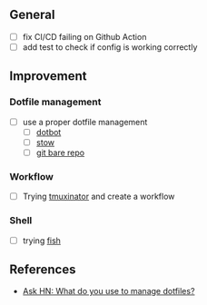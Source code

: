## General

- [ ] fix CI/CD failing on Github Action
- [ ] add test to check if config is working correctly

## Improvement

### Dotfile management

- [ ] use a proper dotfile management
  - [ ] [dotbot](https://github.com/anishathalye/dotbot#full-example)
  - [ ] [stow](https://alexpearce.me/2016/02/managing-dotfiles-with-stow/)
  - [ ] [git bare repo](https://news.ycombinator.com/item?id=11071754)

### Workflow

- [ ] Trying [tmuxinator](https://github.com/tmuxinator/tmuxinator) and create a workflow

### Shell

- [ ] trying [fish](https://github.com/fish-shell/fish-shell)

## References

- [Ask HN: What do you use to manage dotfiles?](https://news.ycombinator.com/item?id=11070797)
